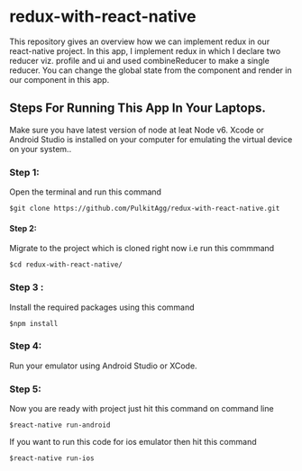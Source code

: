 # redux-with-react-native
This repository gives an overview how we can implement redux in our react-native project. In this app, I implement redux in which 
I declare two reducer viz. profile and ui and used combineReducer to make a single reducer. You can change the global state
from the component and render in our component in this app.

## Steps For Running This App In Your Laptops.
Make sure you have latest version of node at leat Node v6. Xcode or Android Studio is installed on your computer for emulating the virtual device on your system..

### Step 1:
Open the terminal and run this command 

`$git clone https://github.com/PulkitAgg/redux-with-react-native.git`

#### Step 2:
Migrate to the project which is cloned right now i.e run this commmand 

`$cd redux-with-react-native/`

### Step 3 : 
Install the required packages using this command 

`$npm install`

### Step 4:
Run your emulator using Android Studio or XCode.

### Step 5:
Now you are ready with project just hit this command on command line 

`$react-native run-android`


If you want to run this code for ios emulator then hit this command

`$react-native run-ios`
